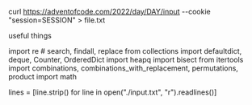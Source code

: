 curl https://adventofcode.com/2022/day/DAY/input --cookie "session=SESSION" > file.txt

useful things

import re # search, findall, replace
from collections import defaultdict, deque, Counter, OrderedDict
import heapq
import bisect
from itertools import combinations, combinations_with_replacement, permutations, product
import math

lines = [line.strip() for line in open("./input.txt", "r").readlines()]
